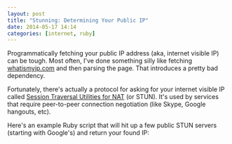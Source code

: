 ```yaml
---
layout: post
title: "Stunning: Determining Your Public IP"
date: 2014-05-17 14:14
categories: [internet, ruby]
---
```

Programmatically fetching your public IP address (aka, internet visible IP) can be tough.  Most often, I've done something silly like fetching [whatismyip.com](http://whatismyip.com) and then parsing the page.  That introduces a pretty bad dependency.

Fortunately, there's actually a protocol for asking for your internet visible IP called [Session Traversal Utilities for NAT](https://en.wikipedia.org/wiki/STUN) (or STUN).  It's used by services that require peer-to-peer connection negotiation (like Skype, Google hangouts, etc).

Here's an example Ruby script that will hit up a few public STUN servers (starting with Google's) and return your found IP:

<script src="https://gist.github.com/bmuller/a1525bd8f7799812867f.js"></script>
